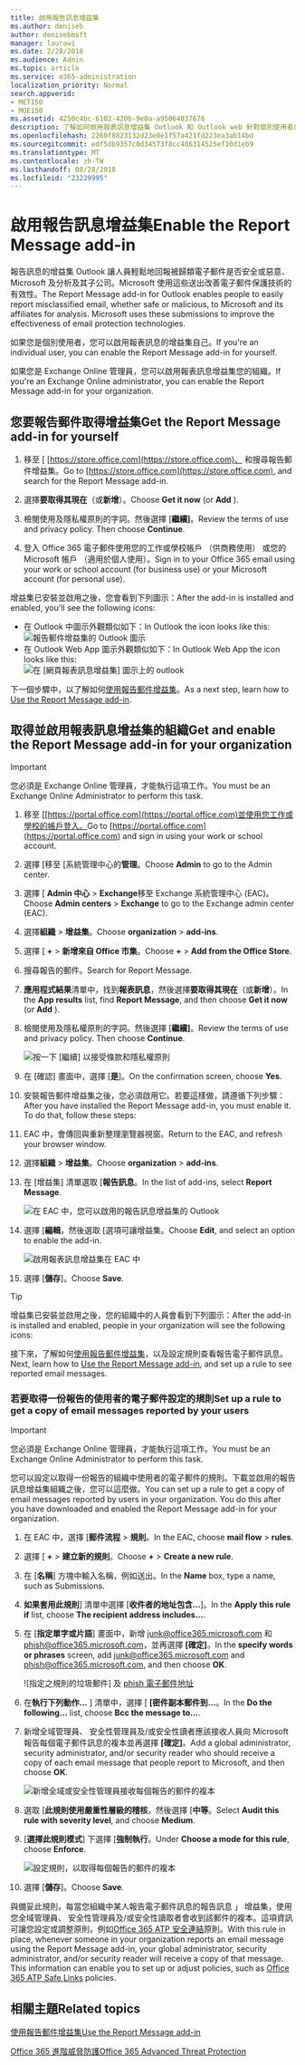 ```yaml
---
title: 啟用報告訊息增益集
ms.author: deniseb
author: denisebmsft
manager: laurawi
ms.date: 2/28/2018
ms.audience: Admin
ms.topic: article
ms.service: o365-administration
localization_priority: Normal
search.appverid:
- MET150
- MOE150
ms.assetid: 4250c4bc-6102-420b-9e0a-a95064837676
description: 了解如何啟用報表訊息增益集 Outlook 和 Outlook web 針對個別使用者或整個組織。
ms.openlocfilehash: 2260f8823132d23e0e1f57a421fd223ea3ab14bd
ms.sourcegitcommit: edf5db9357c0d34573f8cc406314525ef10d1eb9
ms.translationtype: MT
ms.contentlocale: zh-TW
ms.lasthandoff: 08/28/2018
ms.locfileid: "23229995"
---
```

# <a name="enable-the-report-message-add-in"></a><span data-ttu-id="9accf-103">啟用報告訊息增益集</span><span class="sxs-lookup"><span data-stu-id="9accf-103">Enable the Report Message add-in</span></span>

<span data-ttu-id="9accf-p101">報告訊息的增益集 Outlook 讓人員輕鬆地回報被歸類電子郵件是否安全或惡意、 Microsoft 及分析及其子公司。Microsoft 使用這些送出改善電子郵件保護技術的有效性。</span><span class="sxs-lookup"><span data-stu-id="9accf-p101">The Report Message add-in for Outlook enables people to easily report misclassified email, whether safe or malicious, to Microsoft and its affiliates for analysis. Microsoft uses these submissions to improve the effectiveness of email protection technologies.</span></span>
  
<span data-ttu-id="9accf-106">如果您是個別使用者，您可以啟用報表訊息的增益集自己。</span><span class="sxs-lookup"><span data-stu-id="9accf-106">If you're an individual user, you can enable the Report Message add-in for yourself.</span></span> 
  
<span data-ttu-id="9accf-107">如果您是 Exchange Online 管理員，您可以啟用報表訊息增益集您的組織。</span><span class="sxs-lookup"><span data-stu-id="9accf-107">If you're an Exchange Online administrator, you can enable the Report Message add-in for your organization.</span></span>
    
## <a name="get-the-report-message-add-in-for-yourself"></a><span data-ttu-id="9accf-108">您要報告郵件取得增益集</span><span class="sxs-lookup"><span data-stu-id="9accf-108">Get the Report Message add-in for yourself</span></span>

1. <span data-ttu-id="9accf-109">移至 [ [https://store.office.com](https://store.office.com)、 和搜尋報告郵件增益集。</span><span class="sxs-lookup"><span data-stu-id="9accf-109">Go to [https://store.office.com](https://store.office.com), and search for the Report Message add-in.</span></span>
    
2. <span data-ttu-id="9accf-110">選擇**要取得其現在**（或**新增**）。</span><span class="sxs-lookup"><span data-stu-id="9accf-110">Choose **Get it now** (or **Add** ).</span></span> 
    
3. <span data-ttu-id="9accf-p102">檢閱使用及隱私權原則的字詞。然後選擇 [**繼續]**。</span><span class="sxs-lookup"><span data-stu-id="9accf-p102">Review the terms of use and privacy policy. Then choose **Continue**.</span></span> 
    
4. <span data-ttu-id="9accf-113">登入 Office 365 電子郵件使用您的工作或學校帳戶 （供商務使用） 或您的 Microsoft 帳戶 （適用於個人使用）。</span><span class="sxs-lookup"><span data-stu-id="9accf-113">Sign in to your Office 365 email using your work or school account (for business use) or your Microsoft account (for personal use).</span></span>
    
<span data-ttu-id="9accf-114">增益集已安裝並啟用之後，您會看到下列圖示：</span><span class="sxs-lookup"><span data-stu-id="9accf-114">After the add-in is installed and enabled, you'll see the following icons:</span></span> 

- <span data-ttu-id="9accf-115">在 Outlook 中圖示外觀類似如下：</span><span class="sxs-lookup"><span data-stu-id="9accf-115">In Outlook the icon looks like this:</span></span> </br> ![報告郵件增益集的 Outlook 圖示](media/OutlookReportMessageIcon.png)</br>
- <span data-ttu-id="9accf-117">在 Outlook Web App 圖示外觀類似如下：</span><span class="sxs-lookup"><span data-stu-id="9accf-117">In Outlook Web App the icon looks like this:</span></span></br>![在 [網頁報表訊息增益集] 圖示上的 outlook](media/d9326d0b-1769-4bc2-ae58-51f0ebc69a17.png)</br>

  
<span data-ttu-id="9accf-119">下一個步驟中，以了解如何[使用報告郵件增益集](https://support.office.com/article/b5caa9f1-cdf3-4443-af8c-ff724ea719d2)。</span><span class="sxs-lookup"><span data-stu-id="9accf-119">As a next step, learn how to [Use the Report Message add-in](https://support.office.com/article/b5caa9f1-cdf3-4443-af8c-ff724ea719d2).</span></span>
  
## <a name="get-and-enable-the-report-message-add-in-for-your-organization"></a><span data-ttu-id="9accf-120">取得並啟用報表訊息增益集的組織</span><span class="sxs-lookup"><span data-stu-id="9accf-120">Get and enable the Report Message add-in for your organization</span></span>

> [!IMPORTANT]
> <span data-ttu-id="9accf-121">您必須是 Exchange Online 管理員，才能執行這項工作。</span><span class="sxs-lookup"><span data-stu-id="9accf-121">You must be an Exchange Online Administrator to perform this task.</span></span>
  
1. <span data-ttu-id="9accf-122">移至 [[https://portal.office.com](https://portal.office.com)並使用您工作或學校的帳戶登入。</span><span class="sxs-lookup"><span data-stu-id="9accf-122">Go to [https://portal.office.com](https://portal.office.com) and sign in using your work or school account.</span></span> 
    
2. <span data-ttu-id="9accf-123">選擇 [移至 [系統管理中心的**管理**。</span><span class="sxs-lookup"><span data-stu-id="9accf-123">Choose **Admin** to go to the Admin center.</span></span> 
    
3. <span data-ttu-id="9accf-124">選擇 [ **Admin 中心** \> **Exchange**移至 Exchange 系統管理中心 (EAC)。</span><span class="sxs-lookup"><span data-stu-id="9accf-124">Choose **Admin centers** \> **Exchange** to go to the Exchange admin center (EAC).</span></span> 
    
4. <span data-ttu-id="9accf-125">選擇**組織** \> **增益集**。</span><span class="sxs-lookup"><span data-stu-id="9accf-125">Choose **organization** \> **add-ins**.</span></span> 
    
5. <span data-ttu-id="9accf-126">選擇 [ **+** \> **新增來自 Office 市集**。</span><span class="sxs-lookup"><span data-stu-id="9accf-126">Choose **+** \> **Add from the Office Store**.</span></span> 
    
6. <span data-ttu-id="9accf-127">搜尋報告的郵件。</span><span class="sxs-lookup"><span data-stu-id="9accf-127">Search for Report Message.</span></span>
    
7. <span data-ttu-id="9accf-128">**應用程式結果**清單中，找到**報表訊息**，然後選擇**要取得其現在**（或**新增**）。</span><span class="sxs-lookup"><span data-stu-id="9accf-128">In the **App results** list, find **Report Message**, and then choose **Get it now** (or **Add** ).</span></span> 
    
8. <span data-ttu-id="9accf-p103">檢閱使用及隱私權原則的字詞。然後選擇 [**繼續]**。</span><span class="sxs-lookup"><span data-stu-id="9accf-p103">Review the terms of use and privacy policy. Then choose **Continue**.</span></span> 
    
    ![按一下 [繼續] 以接受條款和隱私權原則](media/3c813cd6-1601-4791-97dc-f8edbbd3fb6b.png)
  
9. <span data-ttu-id="9accf-132">在 [確認] 畫面中，選擇 [**是**]。</span><span class="sxs-lookup"><span data-stu-id="9accf-132">On the confirmation screen, choose **Yes**.</span></span> 
    
10. <span data-ttu-id="9accf-p104">安裝報告郵件增益集之後，您必須啟用它。若要這樣做，請遵循下列步驟：</span><span class="sxs-lookup"><span data-stu-id="9accf-p104">After you have installed the Report Message add-in, you must enable it. To do that, follow these steps:</span></span>
    
1. <span data-ttu-id="9accf-135">EAC 中，會傳回與重新整理瀏覽器視窗。</span><span class="sxs-lookup"><span data-stu-id="9accf-135">Return to the EAC, and refresh your browser window.</span></span>
    
2. <span data-ttu-id="9accf-136">選擇**組織** \> **增益集**。</span><span class="sxs-lookup"><span data-stu-id="9accf-136">Choose **organization** \> **add-ins**.</span></span> 
    
3. <span data-ttu-id="9accf-137">在 [增益集] 清單選取 [**報告訊息**。</span><span class="sxs-lookup"><span data-stu-id="9accf-137">In the list of add-ins, select **Report Message**.</span></span> 
    
    ![在 EAC 中，您可以啟用的報告訊息增益集的 Outlook](media/b496743c-55fa-4cdb-aa06-0b2a7aec6dab.png)
  
4. <span data-ttu-id="9accf-139">選擇 [**編輯**，然後選取 [選項可讓增益集。</span><span class="sxs-lookup"><span data-stu-id="9accf-139">Choose **Edit**, and select an option to enable the add-in.</span></span> 
    
    ![啟用報表訊息增益集在 EAC 中](media/578b1b66-3620-4a8a-9819-1c9cc6836f37.png)
  
5. <span data-ttu-id="9accf-141">選擇 [**儲存**]。</span><span class="sxs-lookup"><span data-stu-id="9accf-141">Choose **Save**.</span></span> 
    
> [!TIP]
> <span data-ttu-id="9accf-142">增益集已安裝並啟用之後，您的組織中的人員會看到下列圖示：</span><span class="sxs-lookup"><span data-stu-id="9accf-142">After the add-in is installed and enabled, people in your organization will see the following icons:</span></span> 
  
<span data-ttu-id="9accf-143">接下來，了解如何[使用報告郵件增益集](https://support.office.com/article/b5caa9f1-cdf3-4443-af8c-ff724ea719d2)，以及設定規則查看報告電子郵件訊息。</span><span class="sxs-lookup"><span data-stu-id="9accf-143">Next, learn how to [Use the Report Message add-in](https://support.office.com/article/b5caa9f1-cdf3-4443-af8c-ff724ea719d2), and set up a rule to see reported email messages.</span></span>
  
### <a name="set-up-a-rule-to-get-a-copy-of-email-messages-reported-by-your-users"></a><span data-ttu-id="9accf-144">若要取得一份報告的使用者的電子郵件設定的規則</span><span class="sxs-lookup"><span data-stu-id="9accf-144">Set up a rule to get a copy of email messages reported by your users</span></span>

> [!IMPORTANT]
> <span data-ttu-id="9accf-145">您必須是 Exchange Online 管理員，才能執行這項工作。</span><span class="sxs-lookup"><span data-stu-id="9accf-145">You must be an Exchange Online Administrator to perform this task.</span></span>
  
<span data-ttu-id="9accf-p105">您可以設定以取得一份報告的組織中使用者的電子郵件的規則。下載並啟用的報告訊息增益集組織之後，您可以這麼做。</span><span class="sxs-lookup"><span data-stu-id="9accf-p105">You can set up a rule to get a copy of email messages reported by users in your organization. You do this after you have downloaded and enabled the Report Message add-in for your organization.</span></span>
  
1. <span data-ttu-id="9accf-148">在 EAC 中，選擇 [**郵件流程** \> **規則**。</span><span class="sxs-lookup"><span data-stu-id="9accf-148">In the EAC, choose **mail flow** \> **rules**.</span></span> 
    
2. <span data-ttu-id="9accf-149">選擇 [ **+** \> **建立新的規則**。</span><span class="sxs-lookup"><span data-stu-id="9accf-149">Choose **+** \> **Create a new rule**.</span></span> 
    
3. <span data-ttu-id="9accf-150">在 [**名稱**] 方塊中輸入名稱，例如送出。</span><span class="sxs-lookup"><span data-stu-id="9accf-150">In the **Name** box, type a name, such as Submissions.</span></span>
    
4. <span data-ttu-id="9accf-151">**如果套用此規則**] 清單中選擇 [**收件者的地址包含...**]。</span><span class="sxs-lookup"><span data-stu-id="9accf-151">In the **Apply this rule if** list, choose **The recipient address includes...**.</span></span> 
    
5. <span data-ttu-id="9accf-152">在 [**指定單字或片語**] 畫面中，新增 junk@office365.microsoft.com 和 phish@office365.microsoft.com，並再選擇 **[確定]**。</span><span class="sxs-lookup"><span data-stu-id="9accf-152">In the **specify words or phrases** screen, add junk@office365.microsoft.com and phish@office365.microsoft.com, and then choose **OK**.</span></span> 
    
    ![指定之規則的垃圾郵件] 及 [phish 電子郵件地址](media/018c1833-f336-4333-a45c-f2e8b75cd698.png)
  
6. <span data-ttu-id="9accf-154">在**執行下列動作...** ] 清單中，選擇 [ **[密件副本郵件到...**。</span><span class="sxs-lookup"><span data-stu-id="9accf-154">In the **Do the following...** list, choose **Bcc the message to...**.</span></span> 
    
7. <span data-ttu-id="9accf-155">新增全域管理員、 安全性管理員及/或安全性讀者應該接收人員向 Microsoft 報告每個電子郵件訊息的複本並再選擇 **[確定]**。</span><span class="sxs-lookup"><span data-stu-id="9accf-155">Add a global administrator, security administrator, and/or security reader who should receive a copy of each email message that people report to Microsoft, and then choose **OK**.</span></span> 
    
    ![新增全域或安全性管理員接收每個報告的郵件的複本](media/a91ab9d1-66f2-4a2e-9dc1-f9f81a2298ad.png)
  
8. <span data-ttu-id="9accf-157">選取 [**此規則使用嚴重性層級的稽核**，然後選擇 [**中等**。</span><span class="sxs-lookup"><span data-stu-id="9accf-157">Select **Audit this rule with severity level**, and choose **Medium**.</span></span> 
    
9. <span data-ttu-id="9accf-158">[**選擇此規則模式**] 下選擇 [**強制執行**。</span><span class="sxs-lookup"><span data-stu-id="9accf-158">Under **Choose a mode for this rule**, choose **Enforce**.</span></span> 
    
    ![設定規則，以取得每個報告的郵件的複本](media/f1cd95ce-e40d-4a8a-8f48-893469eba691.png)
  
10. <span data-ttu-id="9accf-160">選擇 [**儲存**]。</span><span class="sxs-lookup"><span data-stu-id="9accf-160">Choose **Save**.</span></span> 
    
<span data-ttu-id="9accf-p106">與備妥此規則，每當您組織中某人報告電子郵件訊息的報告訊息 」 增益集，使用您全域管理員、 安全性管理員及/或安全性讀取者會收到該郵件的複本。這項資訊可讓您設定或調整原則，例如[Office 365 ATP 安全連結](atp-safe-links.md)原則。</span><span class="sxs-lookup"><span data-stu-id="9accf-p106">With this rule in place, whenever someone in your organization reports an email message using the Report Message add-in, your global administrator, security administrator, and/or security reader will receive a copy of that message. This information can enable you to set up or adjust policies, such as [Office 365 ATP Safe Links](atp-safe-links.md) policies.</span></span> 
  
## <a name="related-topics"></a><span data-ttu-id="9accf-163">相關主題</span><span class="sxs-lookup"><span data-stu-id="9accf-163">Related topics</span></span>

[<span data-ttu-id="9accf-164">使用報告郵件增益集</span><span class="sxs-lookup"><span data-stu-id="9accf-164">Use the Report Message add-in</span></span>](https://support.office.com/article/b5caa9f1-cdf3-4443-af8c-ff724ea719d2)
  
[<span data-ttu-id="9accf-165">Office 365 進階威脅防護</span><span class="sxs-lookup"><span data-stu-id="9accf-165">Office 365 Advanced Threat Protection</span></span>](office-365-atp.md)
  

